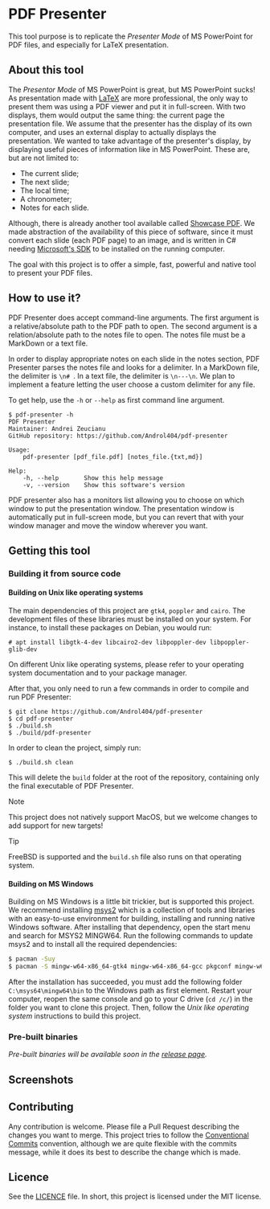# PDF Presenter

This tool purpose is to replicate the *Presenter Mode* of MS PowerPoint for PDF files, and especially for LaTeX presentation.

## About this tool

The *Presentor Mode* of MS PowerPoint is great, but MS PowerPoint sucks! As presentation made with [LaTeX](https://www.latex-project.org/) are more professional, the only way to present them was using a PDF viewer and put it in full-screen. With two displays, them would output the same thing: the current page the presentation file. We assume that the presenter has the display of its own computer, and uses an external display to actually displays the presentation. We wanted to take advantage of the presenter's display, by displaying useful pieces of information like in MS PowerPoint. These are, but are not limited to:
- The current slide;
- The next slide;
- The local time;
- A chronometer;
- Notes for each slide.

Although, there is already another tool available called [Showcase PDF](https://github.com/russkyc/showcase-pdf). We made abstraction of the availability of this piece of software, since it must convert each slide (each PDF page) to an image, and is written in C# needing [Microsoft's SDK](https://dotnet.microsoft.com/en-us/download) to be installed on the running computer.

The goal with this project is to offer a simple, fast, powerful and native tool to present your PDF files.

## How to use it?

PDF Presenter does accept command-line arguments. The first argument is a relative/absolute path to the PDF path to open. The second argument is a relation/absolute path to the notes file to open. The notes file must be a MarkDown or a text file.

In order to display appropriate notes on each slide in the notes section, PDF Presenter parses the notes file and looks for a delimiter. In a MarkDown file, the delimiter is `\n# `. In a text file, the delimiter is `\n---\n`. We plan to implement a feature letting the user choose a custom delimiter for any file.

To get help, use the `-h` or `--help` as first command line argument.

``` text
$ pdf-presenter -h
PDF Presenter
Maintainer: Andrei Zeucianu
GitHub repository: https://github.com/Androl404/pdf-presenter

Usage:
    pdf-presenter [pdf_file.pdf] [notes_file.{txt,md}]

Help:
    -h, --help       Show this help message
    -v, --version    Show this software's version
```

PDF presenter also has a monitors list allowing you to choose on which window to put the presentation window. The presentation window is automatically put in full-screen mode, but you can revert that with your window manager and move the window wherever you want.

## Getting this tool
### Building it from source code
#### Building on Unix like operating systems

The main dependencies of this project are `gtk4`, `poppler` and `cairo`. The development files of these libraries must be installed on your system. For instance, to install these packages on Debian, you would run:

``` shell
# apt install libgtk-4-dev libcairo2-dev libpoppler-dev libpoppler-glib-dev
```

On different Unix like operating systems, please refer to your operating system documentation and to your package manager.

After that, you only need to run a few commands in order to compile and run PDF Presenter:

```shell
$ git clone https://github.com/Androl404/pdf-presenter
$ cd pdf-presenter
$ ./build.sh
$ ./build/pdf-presenter
```

In order to clean the project, simply run:
```shell
$ ./build.sh clean
```

This will delete the `build` folder at the root of the repository, containing only the final executable of PDF Presenter.

> [!NOTE]
> This project does not natively support MacOS, but we welcome changes to add support for new targets!

> [!TIP]
> FreeBSD is supported and the `build.sh` file also runs on that operating system.

#### Building on MS Windows

Building on MS Windows is a little bit trickier, but is supported this project. We recommend installing [msys2](https://www.msys2.org/) which is a collection of tools and libraries with an easy-to-use environment for building, installing and running native Windows software. After installing that dependency, open the start menu and search for MSYS2 MINGW64. Run the following commands to update msys2 and to install all the required dependencies:

```sh
$ pacman -Suy
$ pacman -S mingw-w64-x86_64-gtk4 mingw-w64-x86_64-gcc pkgconf mingw-w64-x86_64-poppler mingw-w64-x86_64-glib2
```

After the installation has succeeded, you must add the following folder `C:\msys64\mingw64\bin` to the Windows path as first element. Restart your computer, reopen the same console and go to your C drive (`cd /c/`) in the folder you want to clone this project. Then, follow the *Unix like operating system* instructions to build this project.

### Pre-built binaries

*Pre-built binaries will be available soon in the [release page](https://github.com/Androl404/pdf-presenter/releases).*

## Screenshots

## Contributing

Any contribution is welcome. Please file a Pull Request describing the changes you want to merge. This project tries to follow the [Conventional Commits](https://www.conventionalcommits.org/en/v1.0.0/) convention, although we are quite flexible with the commits message, while it does its best to describe the change which is made.

## Licence

See the [LICENCE](./LICENSE) file. In short, this project is licensed under the MIT license.

